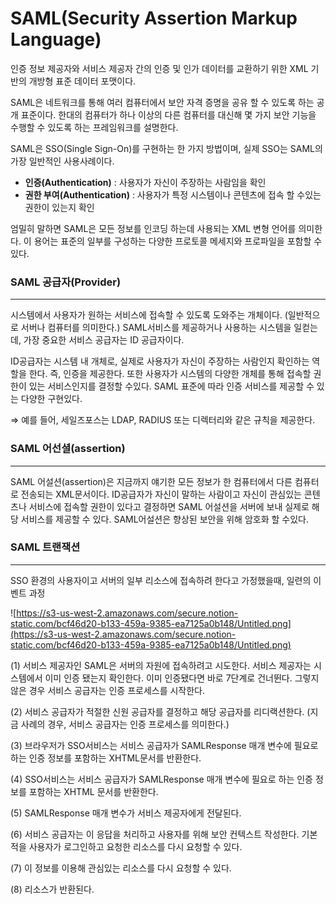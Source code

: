 # SAML(Security Assertion Markup Language)

인증 정보 제공자와 서비스 제공자 간의 인증 및 인가 데이터를 교환하기 위한 XML 기반의 개방형 표준 데이터 포맷이다.  

SAML은 네트워크를 통해 여러 컴퓨터에서 보안 자격 증명을 공유 할 수 있도록 하는 공개 표준이다. 한대의 컴퓨터가 하나 이상의 다른 컴퓨터를 대신해 몇 가지 보안 기능을 수행할 수 있도록 하는 프레임워크를 설명한다.

SAML은 SSO(Single Sign-On)를 구현하는 한 가지 방법이며, 실제 SSO는 SAML의 가장 일반적인 사용사례이다.

- **인증(Authentication)** : 사용자가 자신이 주장하는 사람임을 확인
- **권한 부여(Authentication)** : 사용자가 특정 시스템이나 콘텐츠에 접속 할 수있는 권한이 있는지 확인

엄밀히 말하면 SAML은 모든 정보를 인코딩 하는데 사용되는 XML 변형 언어를 의미한다. 이 용어는 표준의 일부를 구성하는 다양한 프로토콜 메세지와 프로파일을 포함할 수 있다.

### SAML 공급자(Provider)

---

시스템에서 사용자가 원하는 서비스에 접속할 수 있도록 도와주는 개체이다. (일반적으로 서버나 컴퓨터를 의미한다.) SAML서비스를 제공하거나 사용하는 시스템을 일컫는데, 가장 중요한 서비스 공급자는 ID 공급자이다.

ID공급자는 시스템 내 개체로, 실제로 사용자가 자신이 주장하는 사람인지 확인하는 역할을 한다. 즉, 인증을 제공한다. 또한 사용자가 시스템의 다양한 개체를 통해 접속할 권한이 있는 서비스인지를 결정할 수있다.  SAML 표준에 따라 인증 서비스를 제공할 수 있는 다양한 구현있다.

⇒ 예를 들어, 세일즈포스는 LDAP, RADIUS 또는 디렉터리와 같은 규칙을 제공한다.

### SAML 어선셜(assertion)

---

SAML 어설션(assertion)은 지금까지 얘기한 모든 정보가 한 컴퓨터에서 다른 컴퓨터로 전송되는 XML문서이다. ID공급자가 자신이 말하는 사람이고 자신이 관심있는 콘텐츠나 서비스에 접속할 권한이 있다고 결정하면 SAML 어설션을 서버에 보내 실제로 해당 서비스를 제공할 수 있다. SAML어설션은 향상된 보안을 위해 암호화 할 수있다.

### SAML 트랜잭션

---

SSO 환경의 사용자이고 서버의 일부 리소스에 접속하려 한다고 가정했을때, 일련의 이벤트 과정

![https://s3-us-west-2.amazonaws.com/secure.notion-static.com/bcf46d20-b133-459a-9385-ea7125a0b148/Untitled.png](https://s3-us-west-2.amazonaws.com/secure.notion-static.com/bcf46d20-b133-459a-9385-ea7125a0b148/Untitled.png)

(1) 서비스 제공자인 SAML은 서버의 자원에 접속하려고 시도한다. 서비스 제공자는 시스템에서 이미 인증 됐는지 확인한다. 이미 인증됐다면 바로 7단계로 건너뛴다. 그렇지 않은 경우 서비스 공급자는 인증 프로세스를 시작한다.

(2) 서비스 공급자가 적절한 신원 공급자를 결정하고 해당 공급자를 리디랙션한다. (지금 사례의 경우, 서비스 공급자는 인증 프로세스를 의미한다.)

(3) 브라우저가 SSO서비스는 서비스 공급자가 SAMLResponse 매개 변수에 필요로 하는 인증 정보를 포함하는 XHTML문서를 반환한다.

(4) SSO서비스는 서비스 공급자가 SAMLResponse 매개 변수에 필요로 하는 인증 정보를 포함하는 XHTML 문서를 반환한다.

(5) SAMLResponse 매개 변수가 서비스 제공자에게 전달된다.

(6) 서비스 공급자는 이 응답을 처리하고 사용자를 위해 보안 컨텍스트 작성한다. 기본적을 사용자가 로그인하고 요청한 리소스를 다시 요청할 수 있다.

(7) 이 정보를 이용해 관심있는 리소스를 다시 요청할 수 있다.

(8) 리소스가 반환된다.